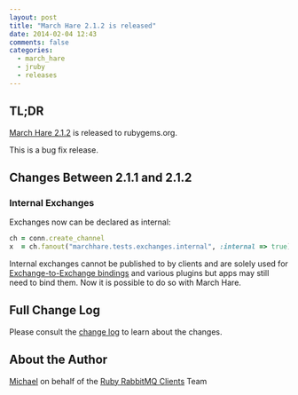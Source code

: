 ```yaml
---
layout: post
title: "March Hare 2.1.2 is released"
date: 2014-02-04 12:43
comments: false
categories:
  - march_hare
  - jruby
  - releases
---
```


## TL;DR

[March Hare 2.1.2](https://rubygems.org/gems/march_hare/versions/2.1.2) is
released to rubygems.org.

This is a bug fix release.


## Changes Between 2.1.1 and 2.1.2

### Internal Exchanges

Exchanges now can be declared as internal:

``` ruby
ch = conn.create_channel
x  = ch.fanout("marchhare.tests.exchanges.internal", :internal => true)
```

Internal exchanges cannot be published to by clients and are solely used
for [Exchange-to-Exchange bindings](http://rabbitmq.com/e2e.html) and various
plugins but apps may still need to bind them. Now it is possible
to do so with March Hare.


## Full Change Log

Please consult the [change
log](https://github.com/ruby-amqp/march_hare/blob/2.1.x-stable/ChangeLog.md)
to learn about the changes.


## About the Author

[Michael](http://twitter.com/michaelklishin) on behalf of the [Ruby RabbitMQ Clients](http://github.com/ruby-amqp) Team
